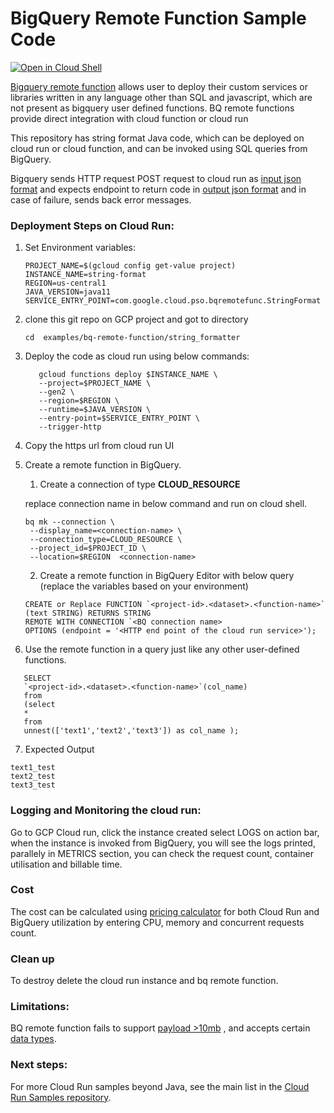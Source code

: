 # BigQuery Remote Function Sample Code

[![Open in Cloud Shell][shell_img]][shell_link]

[shell_img]: http://gstatic.com/cloudssh/images/open-btn.png

[shell_link]: https://console.cloud.google.com/cloudshell/open?git_repo=https://github.com/K4singh/professional-services&page=editor&open_in_editor=examples/bq-remote-function/string_format

[Bigquery remote function](https://cloud.google.com/bigquery/docs/reference/standard-sql/remote-functions) allows user
to deploy their custom services or libraries written in any language other than SQL and javascript, which are not
present as bigquery user defined functions.
BQ remote functions provide direct integration with cloud function or cloud run

This repository has string format Java code, which can be deployed on cloud run or cloud function, and can be invoked
using SQL queries from BigQuery.

Bigquery sends HTTP request POST request to cloud run
as [input json format](https://cloud.google.com/bigquery/docs/reference/standard-sql/remote-functions#input_format)
and expects endpoint to return code
in [output json format](https://cloud.google.com/bigquery/docs/reference/standard-sql/remote-functions#output_format)
and in case of failure, sends back error messages.

### Deployment Steps on Cloud Run:


1. Set Environment variables:
    ```
    PROJECT_NAME=$(gcloud config get-value project)
    INSTANCE_NAME=string-format
    REGION=us-central1
    JAVA_VERSION=java11
    SERVICE_ENTRY_POINT=com.google.cloud.pso.bqremotefunc.StringFormat
    ```
2. clone this git repo on GCP project and got to directory
    ```
   cd  examples/bq-remote-function/string_formatter
   ```
3. Deploy the code as cloud run using below commands:
    ```
       gcloud functions deploy $INSTANCE_NAME \
       --project=$PROJECT_NAME \
       --gen2 \
       --region=$REGION \
       --runtime=$JAVA_VERSION \
       --entry-point=$SERVICE_ENTRY_POINT \
       --trigger-http
    ```
4. Copy the https url from cloud run UI

5. Create a remote function in BigQuery.
    1. Create a connection of type **CLOUD_RESOURCE**

   replace connection name in below command and run on cloud shell.
   ```
   bq mk --connection \
    --display_name=<connection-name> \
    --connection_type=CLOUD_RESOURCE \
    --project_id=$PROJECT_ID \
    --location=$REGION  <connection-name>

   ```
    2. Create a remote function in BigQuery Editor with below query (replace the variables based on your environment)
    ```
   CREATE or Replace FUNCTION `<project-id>.<dataset>.<function-name>`
   (text STRING) RETURNS STRING
    REMOTE WITH CONNECTION `<BQ connection name>
    OPTIONS (endpoint = '<HTTP end point of the cloud run service>');
   ```

6. Use the remote function in a query just like any other user-defined functions.

```
   SELECT 
   `<project-id>.<dataset>.<function-name>`(col_name)
   from
   (select 
   * 
   from 
   unnest(['text1','text2','text3']) as col_name );
```

7. Expected Output

```
text1_test
text2_test
text3_test
```

### Logging and Monitoring the cloud run:

Go to GCP Cloud run, click the instance created
select LOGS on action bar,
when the instance is invoked from BigQuery, you will see the logs printed,
parallely in METRICS section, you can check the request count, container utilisation and billable time.

### Cost

The cost can be calculated using [pricing calculator](https://cloud.google.com/products/calculator) for both Cloud Run
and BigQuery utilization by entering CPU, memory and concurrent requests count.

### Clean up

To destroy delete the cloud run instance and bq remote function.

### Limitations:

BQ remote function fails to
support [payload >10mb](https://cloud.google.com/bigquery/quotas#query_jobs:~:text=Maximum%20request%20size,like%20query%20parameters)
, and accepts
certain [data types](https://cloud.google.com/bigquery/docs/reference/standard-sql/remote-functions#limitations).

### Next steps:

For more Cloud Run samples beyond Java, see the main list in
the [Cloud Run Samples repository](https://github.com/GoogleCloudPlatform/cloud-run-samples).

